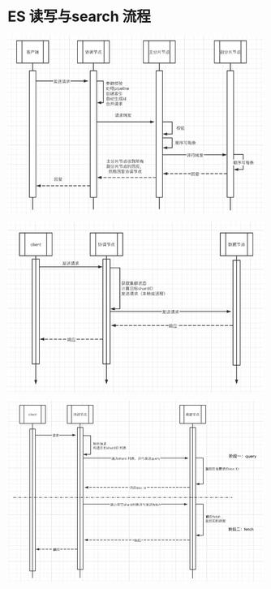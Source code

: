 # ES 读写与search 流程



![&#x5199;&#x6D41;&#x7A0B;](../../.gitbook/assets/image%20%2811%29.png)

![GET &#x8BF7;&#x6C42;](../../.gitbook/assets/image%20%2819%29.png)

![search](../../.gitbook/assets/image%20%2813%29.png)

